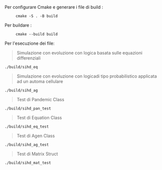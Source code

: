 Per configurare Cmake e generare i file di build :

         cmake -S . -B build
Per buildare :

         cmake --build build

Per l'esecuzione dei file:


  >Simulazione con evoluzione con logica basata sulle  equazioni differenziali

    ./build/sihd_eq

  >Simulazione con evoluzione con logicadi tipo probabilistico applicata ad un automa cellulare

    ./build/sihd_ag

  >Test di Pandemic Class

    ./build/sihd_pan_test

   >Test di Equation Class

    ./build/sihd_eq_test

   >Test di Agen Class

    ./build/sihd_ag_test
    
  >Test di Matrix<T> Struct

    ./build/sihd_mat_test
